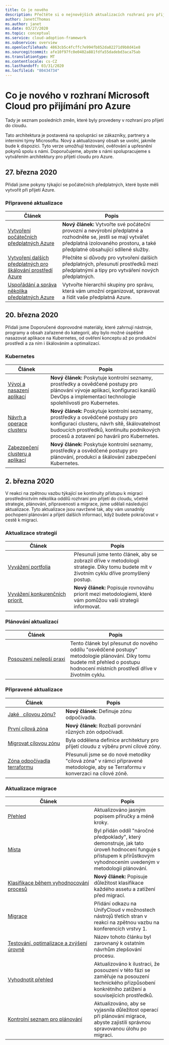 ```yaml
---
title: Co je nového
description: Přečtěte si o nejnovějších aktualizacích rozhraní pro přijetí Microsoft Cloud pro Azure.
author: JanetCThomas
ms.author: janet
ms.date: 03/27/2020
ms.topic: conceptual
ms.service: cloud-adoption-framework
ms.subservice: overview
ms.openlocfilehash: 4863cb5c4fcffc7e994fb852da82271d9b8d41e8
ms.sourcegitcommit: afe10f97fc0e0402a881fdfa55dadebd3aca75ab
ms.translationtype: MT
ms.contentlocale: cs-CZ
ms.lasthandoff: 03/31/2020
ms.locfileid: "80434734"
---
```

<!-- markdownlint-disable MD024 -->

# <a name="whats-new-in-the-microsoft-cloud-adoption-framework-for-azure"></a>Co je nového v rozhraní Microsoft Cloud pro přijímání pro Azure

Tady je seznam posledních změn, které byly provedeny v rozhraní pro přijetí do cloudu.

Tato architektura je postavená na spolupráci se zákazníky, partnery a interními týmy Microsoftu. Nový a aktualizovaný obsah se uvolní, jakmile bude k dispozici. Tyto verze umožňují testování, ověřování a upřesnění pokynů spolu s námi. Doporučujeme, abyste s námi spolupracujeme s vytvářením architektury pro přijetí cloudu pro Azure.

## <a name="march-27-2020"></a>27. března 2020

Přidali jsme pokyny týkající se počátečních předplatných, které byste měli vytvořit při přijetí Azure.

### <a name="ready-updates"></a>Připravené aktualizace

| Článek                                                                                                                 | Popis                                                                                                                                                                                |
|-------------------------------------------------------------------------------------------------------------------------|--------------------------------------------------------------------------------------------------------------------------------------------------------------------------------------------|
| [Vytvoření počátečních předplatných Azure](../ready/azure-best-practices/initial-subscriptions.md)                       | **Nový článek:** Vytvořte své počáteční provozní a nevýrobní předplatné a rozhodněte se, jestli se mají vytvářet předplatná izolovaného prostoru, a také předplatné obsahující sdílené služby. |
| [Vytvoření dalších předplatných pro škálování prostředí Azure](../ready/azure-best-practices/scale-subscriptions.md) | Přečtěte si důvody pro vytvoření dalších předplatných, přesunutí prostředků mezi předplatnými a tipy pro vytváření nových předplatných.                                                   |
| [Uspořádání a správa několika předplatných Azure](../ready/azure-best-practices/organize-subscriptions.md)             | Vytvořte hierarchii skupiny pro správu, která vám umožní organizovat, spravovat a řídit vaše předplatná Azure.                                                                                         |

## <a name="march-20-2020"></a>20. března 2020

Přidali jsme Doporučené doprovodné materiály, které zahrnují nástroje, programy a obsah zařazené do kategorií, aby bylo možné úspěšně nasazovat aplikace na Kubernetes, od ověření konceptu až po produkční prostředí a za ním i škálováním a optimalizací.

### <a name="kubernetes"></a>Kubernetes

| Článek                                                                                     | Popis                                                                                                                                                                           |
|---------------------------------------------------------------------------------------------|---------------------------------------------------------------------------------------------------------------------------------------------------------------------------------------|
| [Vývoj a nasazení aplikací](../innovate/kubernetes/application-development.md) | **Nový článek:** Poskytuje kontrolní seznamy, prostředky a osvědčené postupy pro plánování vývoje aplikací, konfiguraci kanálů DevOps a implementaci technologie spolehlivosti pro Kubernetes. |
| [Návrh a operace clusteru](../innovate/kubernetes/cluster-design-operations.md) | **Nový článek:** Poskytuje kontrolní seznamy, prostředky a osvědčené postupy pro konfiguraci clusteru, návrh sítě, škálovatelnost budoucích prostředků, kontinuitu podnikových procesů a zotavení po havárii pro Kubernetes. |
| [Zabezpečení clusteru a aplikací](../innovate/kubernetes/cluster-application-security.md) | **Nový článek:** Poskytuje kontrolní seznamy, prostředky a osvědčené postupy pro plánování, produkci a škálování zabezpečení Kubernetes. |

## <a name="march-2-2020"></a>2\. března 2020

V reakci na zpětnou vazbu týkající se kontinuity přístupu k migraci prostřednictvím několika oddílů rozhraní pro přijetí do cloudu, včetně strategie, plánování, připravenosti a migrace, jsme udělali následující aktualizace. Tyto aktualizace jsou navržené tak, aby vám usnadnily pochopení plánování a přijetí dalších informací, když budete pokračovat v cestě k migraci.

### <a name="strategy-updates"></a>Aktualizace strategií

| Článek                                                                       | Popis                                                                                                                                    |
|-------------------------------------------------------------------------------|------------------------------------------------------------------------------------------------------------------------------------------------|
| [Vyvážení portfolia](../strategy/balance-the-portfolio.md)                 | Přesunuli jsme tento článek, aby se zobrazil dříve v metodologii strategie. Díky tomu budete mít v životním cyklu dříve promyšlený postup. |
| [Vyvážení&nbsp;konkurenčních priorit&nbsp;](../strategy/balance-competing-priorities.md) | **Nový článek:** Popisuje rovnováhu priorit mezi metodologiemi, které vám pomůžou vaši strategii informovat.                                         |

### <a name="plan-updates"></a>Plánování aktualizací

| Článek                                                             | Popis                                                                                                                                                                           |
|---------------------------------------------------------------------|---------------------------------------------------------------------------------------------------------------------------------------------------------------------------------------|
| [Posouzení&nbsp;nejlepší&nbsp;praxi](../plan/contoso-migration-assessment.md) | Tento článek byl přesunut do nového oddílu "osvědčené postupy" metodologie plánování. Díky tomu budete mít přehled o postupu hodnocení místních prostředí dříve v životním cyklu. |

### <a name="ready-updates"></a>Připravené aktualizace

| Článek                                                                   | Popis                                                                                                              |
|---------------------------------------------------------------------------|--------------------------------------------------------------------------------------------------------------------------|
| [Jaké&nbsp;&nbsp;&nbsp;cílovou&nbsp;zónu?](../ready/landing-zone/index.md)                 | **Nový článek:** Definuje zónu odpočívadla.                                                                          |
| [První cílová zóna](../ready/landing-zone/first-landing-zone.md)         | **Nový článek:** Rozbalí porovnání různých zón odpočívadl.                                                     |
| [Migrovat cílovou zónu](../ready/landing-zone/migrate-landing-zone.md)     | Byla oddělena definice architektury pro přijetí cloudu z výběru první cílové zóny.         |
| [Zóna odpočívadla terraformu](../ready/landing-zone/terraform-landing-zone.md) | Přesunuli jsme se do nové metodiky "cílová zóna" v rámci připravené metodologie, aby se Terraformu v konverzaci na cílové zóně. |

### <a name="migration-updates"></a>Aktualizace migrace

| Článek                                                                                          | Popis                                                                                                                                                             |
|--------------------------------------------------------------------------------------------------|-------------------------------------------------------------------------------------------------------------------------------------------------------------------------|
| [Přehled](../migrate/azure-migration-guide/index.md)                                            | Aktualizováno jasným popisem příručky a méně kroky.                                                                                                        |
| [Místa](../migrate/azure-migration-guide/assess.md)                                             | Byl přidán oddíl "náročné předpoklady", který demonstruje, jak tato úroveň hodnocení funguje s přístupem k přírůstkovým vyhodnocením uvedeným v metodologii plánování. |
| [Klasifikace během vyhodnocování procesů](../migrate/migration-considerations/assess/classify.md) | **Nový článek:** Popisuje důležitost klasifikace každého assetu a zatížení před migrací.                                                                    |
| [Migrace](../migrate/azure-migration-guide/migrate.md)                                           | Přidání odkazu na UnifyCloud v možnostech nástrojů třetích stran v reakci na zpětnou vazbu na konferencích vrstvy 1.                                                         |
| [Testování,&nbsp;optimalizace&nbsp;a&nbsp;zvýšení úrovně](../migrate/azure-migration-guide/optimize-and-transform.md)        | Název tohoto článku byl zarovnaný k ostatním návrhům zlepšování procesu.                                                                                           |
| [Vyhodnotit přehled](../migrate/migration-considerations/assess/index.md)                           | Aktualizováno k ilustraci, že posouzení v této fázi se zaměřuje na posouzení technického přizpůsobení konkrétního zatížení a souvisejících prostředků.                               |
| [Kontrolní seznam pro plánování](../migrate/migration-considerations/prerequisites/planning-checklist.md)    | Aktualizováno, aby se vyjasnila důležitost operací při plánování migrace, abyste zajistili správnou spravovanou úlohu po migraci.                  |

<!-- test:ignoreNextStep -->
